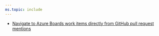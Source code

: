 ```yaml
---
ms.topic: include
---
```


- [Navigate to Azure Boards work items directly from GitHub pull request mentions](#navigate-to-azure-boards-work-items-directly-from-github-pull-request-mentions)
